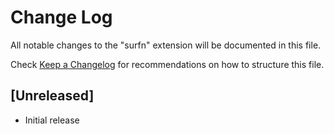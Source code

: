# Change Log

All notable changes to the "surfn" extension will be documented in this file.

Check [Keep a Changelog](http://keepachangelog.com/) for recommendations on how to structure this file.

## [Unreleased]

- Initial release